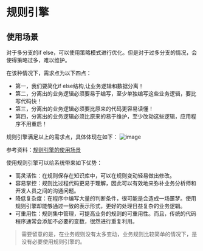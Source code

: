 # 规则引擎
## 使用场景

对于多分支的if else，可以使用策略模式进行优化。但是对于过多分支的情况，会使得策略过多，难以维护。

在该种情况下，需求点为以下四点：
- 第一，我们要简化if else结构,让业务逻辑和数据分离！
- 第二，分离出的业务逻辑必须要易于编写，至少单独编写这些业务逻辑，要比写代码快！
- 第三，分离出的业务逻辑必须要比原来的代码更容易读懂！
- 第四，分离出的业务逻辑必须比原来的易于维护，至少改动这些逻辑，应用程序不用重启！

规则引擎满足以上的需求点，具体体现在如下：
![image](https://gitee.com/rbmon/file-storage/blob/main/learning-note/other/ruleEnginExample.jpg)

参考资料：[规则引擎的使用场景](https://www.cnblogs.com/rjzheng/p/10996186.html)


使用规则引擎可以给系统带来如下优势：
- 高灵活性：在规则保存在知识库中，可以在规则变动轻易做出修改。
- 容易掌控：规则比过程代码更易于理解，因此可以有效地来弥补业务分析师和开发人员之间的沟通问题。
- 降低复杂度：在程序中编写大量的判断条件，很可能是会造成一场噩梦。使用规则引擎却能够通过一致的表示形式，更好的处理日益复杂的业务逻辑。
- 可重用性：规则集中管理，可提高业务的规则的可重用性。而且，传统的代码程序通常会添加不必要的变数，很然进行重复利用。
> 需要留意的是，在业务规则没有太多变动，业务规则比较简单的情况下，是没有必要使用规则引擎的。
